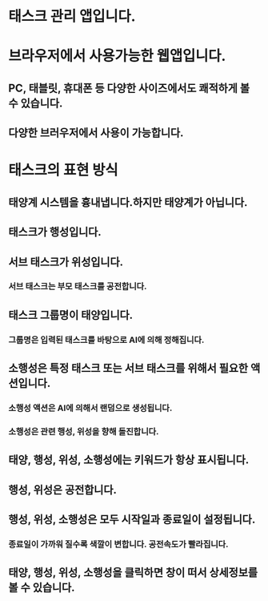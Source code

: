
# 태스크 관리 앱입니다.

# 브라우저에서 사용가능한 웹앱입니다.
## PC, 태블릿, 휴대폰 등 다양한 사이즈에서도 쾌적하게 볼 수 있습니다.
## 다양한 브러우저에서 사용이 가능합니다.

# 태스크의 표현 방식
## 태양계 시스템을 흉내냅니다.하지만 태양계가 아닙니다.
## 태스크가 행성입니다.
## 서브 태스크가 위성입니다.
### 서브 태스크는 부모 태스크를 공전합니다.

## 태스크 그룹명이 태양입니다.
### 그룹명은 입력된 태스크를 바탕으로 AI에 의해 정해집니다.

## 소행성은 특정 태스크 또는 서브 태스크를 위해서 필요한 액션입니다.
### 소행성 액션은 AI에 의해서 랜덤으로 생성됩니다.
### 소행성은 관련 행성, 위성을 향해 돌진합니다.

## 태양, 행성, 위성, 소행성에는 키워드가 항상 표시됩니다.
## 행성, 위성은 공전합니다.
## 행성, 위성, 소행성은 모두 시작일과 종료일이 설정됩니다.
### 종료일이 가까워 질수록 색깔이 변합니다. 공전속도가 빨라집니다.
## 태양, 행성, 위성, 소행성을 클릭하면 창이 떠서 상세정보를 볼 수 있습니다.
